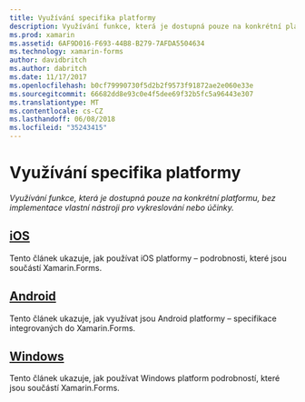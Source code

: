 ```yaml
---
title: Využívání specifika platformy
description: Využívání funkce, která je dostupná pouze na konkrétní platformu, bez implementace vlastní nástroji pro vykreslování nebo účinky.
ms.prod: xamarin
ms.assetid: 6AF9D016-F693-44B8-B279-7AFDA5504634
ms.technology: xamarin-forms
author: davidbritch
ms.author: dabritch
ms.date: 11/17/2017
ms.openlocfilehash: b0cf79990730f5d2b2f9573f91872ae2e060e33e
ms.sourcegitcommit: 66682dd8e93c0e4f5dee69f32b5fc5a96443e307
ms.translationtype: MT
ms.contentlocale: cs-CZ
ms.lasthandoff: 06/08/2018
ms.locfileid: "35243415"
---
```

# <a name="consuming-platform-specifics"></a>Využívání specifika platformy

_Využívání funkce, která je dostupná pouze na konkrétní platformu, bez implementace vlastní nástroji pro vykreslování nebo účinky._

## <a name="iosiosmd"></a>[iOS](ios.md)

Tento článek ukazuje, jak používat iOS platformy – podrobnosti, které jsou součástí Xamarin.Forms.

## <a name="androidandroidmd"></a>[Android](android.md)

Tento článek ukazuje, jak využívat jsou Android platformy – specifikace integrovaných do Xamarin.Forms.

## <a name="windowswindowsmd"></a>[Windows](windows.md)

Tento článek ukazuje, jak používat Windows platform podrobností, které jsou součástí Xamarin.Forms.
